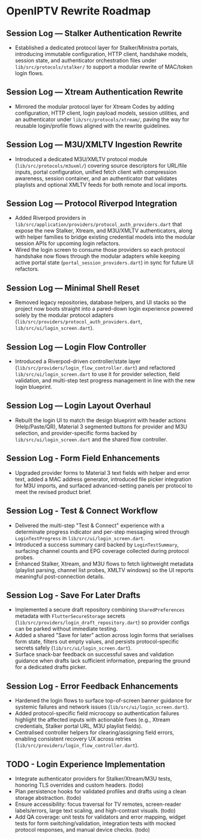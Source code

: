 ﻿# OpenIPTV Rewrite Roadmap

## Session Log — Stalker Authentication Rewrite
- Established a dedicated protocol layer for Stalker/Ministra portals, introducing immutable configuration, HTTP client, handshake models, session state, and authenticator orchestration files under `lib/src/protocols/stalker/` to support a modular rewrite of MAC/token login flows.

## Session Log — Xtream Authentication Rewrite
- Mirrored the modular protocol layer for Xtream Codes by adding configuration, HTTP client, login payload models, session utilities, and an authenticator under `lib/src/protocols/xtream/`, paving the way for reusable login/profile flows aligned with the rewrite guidelines.

## Session Log — M3U/XMLTV Ingestion Rewrite
- Introduced a dedicated M3U/XMLTV protocol module (`lib/src/protocols/m3uxml/`) covering source descriptors for URL/file inputs, portal configuration, unified fetch client with compression awareness, session container, and an authenticator that validates playlists and optional XMLTV feeds for both remote and local imports.

## Session Log — Protocol Riverpod Integration
- Added Riverpod providers in `lib/src/application/providers/protocol_auth_providers.dart` that expose the new Stalker, Xtream, and M3U/XMLTV authenticators, along with helper families to bridge existing credential models into the modular session APIs for upcoming login refactors.
- Wired the login screen to consume those providers so each protocol handshake now flows through the modular adapters while keeping active portal state (`portal_session_providers.dart`) in sync for future UI refactors.

## Session Log — Minimal Shell Reset
- Removed legacy repositories, database helpers, and UI stacks so the project now boots straight into a pared-down login experience powered solely by the modular protocol adapters (`lib/src/providers/protocol_auth_providers.dart`, `lib/src/ui/login_screen.dart`).

## Session Log — Login Flow Controller
- Introduced a Riverpod-driven controller/state layer (`lib/src/providers/login_flow_controller.dart`) and refactored `lib/src/ui/login_screen.dart` to use it for provider selection, field validation, and multi-step test progress management in line with the new login blueprint.

## Session Log — Login Layout Overhaul
- Rebuilt the login UI to match the design blueprint with header actions (Help/Paste/QR), Material 3 segmented buttons for provider and M3U selection, and provider-specific forms backed by `lib/src/ui/login_screen.dart` and the shared flow controller.

## Session Log - Form Field Enhancements
- Upgraded provider forms to Material 3 text fields with helper and error text, added a MAC address generator, introduced file picker integration for M3U imports, and surfaced advanced-setting panels per protocol to meet the revised product brief.

## Session Log - Test & Connect Workflow
- Delivered the multi-step "Test & Connect" experience with a determinate progress indicator and per-step messaging wired through `LoginTestProgress` in `lib/src/ui/login_screen.dart`.
- Introduced a success summary card backed by `LoginTestSummary`, surfacing channel counts and EPG coverage collected during protocol probes.
- Enhanced Stalker, Xtream, and M3U flows to fetch lightweight metadata (playlist parsing, channel list probes, XMLTV windows) so the UI reports meaningful post-connection details.

## Session Log - Save For Later Drafts
- Implemented a secure draft repository combining `SharedPreferences` metadata with `FlutterSecureStorage` secrets (`lib/src/providers/login_draft_repository.dart`) so provider configs can be parked without immediate testing.
- Added a shared "Save for later" action across login forms that serialises form state, filters out empty values, and persists protocol-specific secrets safely (`lib/src/ui/login_screen.dart`).
- Surface snack-bar feedback on successful saves and validation guidance when drafts lack sufficient information, preparing the ground for a dedicated drafts picker.

## Session Log - Error Feedback Enhancements
- Hardened the login flows to surface top-of-screen banner guidance for systemic failures and network issues (`lib/src/ui/login_screen.dart`).
- Added protocol-specific field microcopy so authentication failures highlight the affected inputs with actionable fixes (e.g., Xtream credentials, Stalker portal URL, M3U playlist fields).
- Centralised controller helpers for clearing/assigning field errors, enabling consistent recovery UX across retries (`lib/src/providers/login_flow_controller.dart`).

## TODO - Login Experience Implementation
- Integrate authenticator providers for Stalker/Xtream/M3U tests, honoring TLS overrides and custom headers. (todo)
- Plan persistence hooks for validated profiles and drafts using a clean storage abstraction. (todo)
- Ensure accessibility: focus traversal for TV remotes, screen-reader labels/errors, large text scaling, and high-contrast visuals. (todo)
- Add QA coverage: unit tests for validators and error mapping, widget tests for form switching/validation, integration tests with mocked protocol responses, and manual device checks. (todo)

